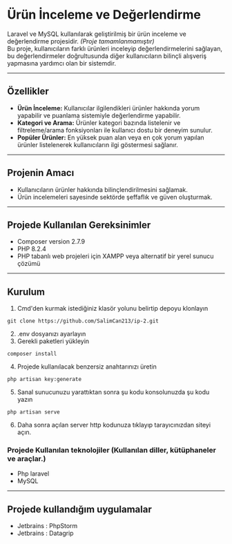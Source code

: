 # Ürün İnceleme ve Değerlendirme

Laravel ve MySQL kullanılarak geliştirilmiş bir ürün inceleme ve değerlendirme projesidir. *(Proje tamamlanmamıştır)*  
Bu proje, kullanıcıların farklı ürünleri inceleyip değerlendirmelerini sağlayan, bu değerlendirmeler doğrultusunda diğer kullanıcıların bilinçli alışveriş yapmasına yardımcı olan bir sistemdir.

---

## Özellikler    
- **Ürün İnceleme:** Kullanıcılar ilgilendikleri ürünler hakkında yorum yapabilir ve puanlama sistemiyle değerlendirme yapabilir.  
- **Kategori ve Arama:** Ürünler kategori bazında listelenir ve filtreleme/arama fonksiyonları ile kullanıcı dostu bir deneyim sunulur.  
- **Popüler Ürünler:** En yüksek puan alan veya en çok yorum yapılan ürünler listelenerek kullanıcıların ilgi göstermesi sağlanır.  

---

## Projenin Amacı  
- Kullanıcıların ürünler hakkında bilinçlendirilmesini sağlamak.  
- Ürün incelemeleri sayesinde sektörde şeffaflık ve güven oluşturmak.  

---

## Projede Kullanılan Gereksinimler  
- Composer version 2.7.9  
- PHP 8.2.4  
- PHP tabanlı web projeleri için XAMPP veya alternatif bir yerel sunucu çözümü  

---

## Kurulum
1. Cmd'den kurmak istediğiniz klasör yolunu belirtip depoyu klonlayın
```
git clone https://github.com/SalimCan213/ip-2.git
```
2. .env dosyanızı ayarlayın
3. Gerekli paketleri yükleyin
```
composer install
```
4. Projede kullanılacak benzersiz anahtarınızı üretin
```
php artisan key:generate
```
5. Sanal sunucunuzu yarattıktan sonra şu kodu konsolunuzda şu kodu yazın
```
php artisan serve
```
6. Daha sonra açılan server http kodunuza tıklayıp tarayıcınızdan siteyi açın.
### Projede Kullanılan teknolojiler (Kullanılan diller, kütüphaneler ve araçlar.)
- Php laravel
- MySQL

---

## Projede kullandığım uygulamalar
- Jetbrains : PhpStorm
- Jetbrains : Datagrip
